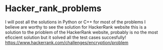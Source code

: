 # Hacker_rank_problems
I will post all the solutions in Python or C++ for most of the problems I believe are worthy to see the solution for HackerRank website
this is a solution to the prioblem of the HackerRank website, probably is no the most eficcient solution but it solved all the test cases succesfully!
https://www.hackerrank.com/challenges/encryption/problem


